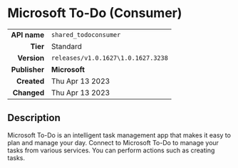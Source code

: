 # Microsoft To-Do (Consumer)
| | |
|-:|-|
|**API name**|`shared_todoconsumer`|
|**Tier**|Standard|
|**Version**|`releases/v1.0.1627\1.0.1627.3238`|
|**Publisher**|**Microsoft**|
|**Created**|Thu Apr 13 2023|
|**Changed**|Thu Apr 13 2023|

## Description
Microsoft To-Do is an intelligent task management app that makes it easy to plan and manage your day. Connect to Microsoft To-Do to manage your tasks from various services. You can perform actions such as creating tasks.
